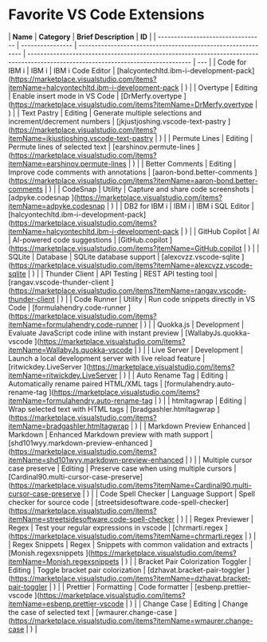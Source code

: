 # Favorite VS Code Extensions

| **Name**                          | **Category**     | **Brief Description**                                        | **ID**                                                                                                                            |
| --------------------------------- | ---------------- | ------------------------------------------------------------ | --------------------------------------------------------------------------------------------------------------------------------- | --- |
| Code for IBM i                    | IBM i            | IBM i Code Editor                                            | [halcyontechltd.ibm-i-development-pack](https://marketplace.visualstudio.com/items?itemName=halcyontechltd.ibm-i-development-pack | )   |
| Overtype                          | Editing          | Enable insert mode in VS Code                                | [DrMerfy.overtype ](https://marketplace.visualstudio.com/items?itemName=DrMerfy.overtype                                          | )   |
| Text Pastry                       | Editing          | Generate multiple selections and increment/decrement numbers | [jkjustjoshing.vscode-text-pastry ](https://marketplace.visualstudio.com/items?itemName=jkjustjoshing.vscode-text-pastry          | )   |
| Permute Lines                     | Editing          | Permute lines of selected text                               | [earshinov.permute-lines ](https://marketplace.visualstudio.com/items?itemName=earshinov.permute-lines                            | )   |
| Better Comments                   | Editing          | Improve code comments with annotations                       | [aaron-bond.better-comments ](https://marketplace.visualstudio.com/items?itemName=aaron-bond.better-comments                      | )   |
| CodeSnap                          | Utility          | Capture and share code screenshots                           | [adpyke.codesnap ](https://marketplace.visualstudio.com/items?itemName=adpyke.codesnap                                            | )   |
| DB2 for IBM i                     | IBM i            | IBM i SQL Editor                                             | [halcyontechltd.ibm-i-development-pack](https://marketplace.visualstudio.com/items?itemName=halcyontechltd.ibm-i-development-pack | )   |
| GitHub Copilot                    | AI               | AI-powered code suggestions                                  | [GitHub.copilot ](https://marketplace.visualstudio.com/items?itemName=GitHub.copilot                                              | )   |
| SQLite                            | Database         | SQLite database support                                      | [alexcvzz.vscode-sqlite ](https://marketplace.visualstudio.com/items?itemName=alexcvzz.vscode-sqlite                              | )   |
| Thunder Client                    | API Testing      | REST API testing tool                                        | [rangav.vscode-thunder-client ](https://marketplace.visualstudio.com/items?itemName=rangav.vscode-thunder-client                  | )   |
| Code Runner                       | Utility          | Run code snippets directly in VS Code                        | [formulahendry.code-runner ](https://marketplace.visualstudio.com/items?itemName=formulahendry.code-runner                        | )   |
| Quokka.js                         | Development      | Evaluate JavaScript code inline with instant preview         | [WallabyJs.quokka-vscode ](https://marketplace.visualstudio.com/items?itemName=WallabyJs.quokka-vscode                            | )   |
| Live Server                       | Development      | Launch a local development server with live reload feature   | [ritwickdey.LiveServer ](https://marketplace.visualstudio.com/items?itemName=ritwickdey.LiveServer                                | )   |
| Auto Rename Tag                   | Editing          | Automatically rename paired HTML/XML tags                    | [formulahendry.auto-rename-tag ](https://marketplace.visualstudio.com/items?itemName=formulahendry.auto-rename-tag                | )   |
| htmltagwrap                       | Editing          | Wrap selected text with HTML tags                            | [bradgashler.htmltagwrap ](https://marketplace.visualstudio.com/items?itemName=bradgashler.htmltagwrap                            | )   |
| Markdown Preview Enhanced         | Markdown         | Enhanced Markdown preview with math support                  | [shd101wyy.markdown-preview-enhanced ](https://marketplace.visualstudio.com/items?itemName=shd101wyy.markdown-preview-enhanced    | )   |
| Multiple cursor case preserve     | Editing          | Preserve case when using multiple cursors                    | [Cardinal90.multi-cursor-case-preserve](https://marketplace.visualstudio.com/items?itemName=Cardinal90.multi-cursor-case-preserve | )   |
| Code Spell Checker                | Language Support | Spell checker for source code                                | [streetsidesoftware.code-spell-checker](https://marketplace.visualstudio.com/items?itemName=streetsidesoftware.code-spell-checker | )   |
| Regex Previewer                   | Regex            | Test your regular expressions in vscode                      | [chrmarti.regex ](https://marketplace.visualstudio.com/items?itemName=chrmarti.regex                                              | )   |
| Regex Snippets                    | Regex            | Snippets with common validation and extracts                 | [Monish.regexsnippets ](https://marketplace.visualstudio.com/items?itemName=Monish.regexsnippets                                  | )   |
| Bracket Pair Colorization Toggler | Editing          | Toggle bracket pair colorization                             | [dzhavat.bracket-pair-toggler ](https://marketplace.visualstudio.com/items?itemName=dzhavat.bracket-pair-toggler                  | )   |
| Prettier                          | Formatting       | Code formatter                                               | [esbenp.prettier-vscode ](https://marketplace.visualstudio.com/items?itemName=esbenp.prettier-vscode                              | )   |
| Change Case                       | Editing          | Change the case of selected text                             | [wmaurer.change-case ](https://marketplace.visualstudio.com/items?itemName=wmaurer.change-case                                    | )   |
